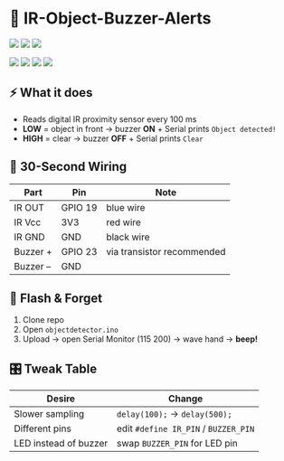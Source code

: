 # 🚨 IR-Object-Buzzer-Alerts

![](https://img.shields.io/badge/ESP32-DevKit-C00E4?style=flat-square&logo=espressif&logoColor=white)
![](https://img.shields.io/badge/Code-25_Lines-00ff00?style=flat-square)
![](https://img.shields.io/badge/License-MIT-97CA00?style=flat-square&logo=opensourceinitiative)


![](https://img.shields.io/badge/Arduino-IDE-blue?style=for-the-badge&logo=arduino)
![](https://img.shields.io/badge/ESP32-Compatible-ff0000?style=for-the-badge&logo=espressif)
![](https://img.shields.io/badge/License-MIT-green?style=for-the-badge)
![](https://img.shields.io/badge/Code-20_Lines-00ff00?style=for-the-badge)

## ⚡ What it does
- Reads digital IR proximity sensor every 100 ms  
- **LOW** = object in front → buzzer **ON** + Serial prints `Object detected!`  
- **HIGH** = clear → buzzer **OFF** + Serial prints `Clear`

## 🔌 30-Second Wiring
| Part        | Pin  | Note |
|-------------|------|------|
| IR OUT      | GPIO 19 | blue wire |
| IR Vcc      | 3V3   | red wire |
| IR GND      | GND   | black wire |
| Buzzer +    | GPIO 23 | via transistor recommended |
| Buzzer –    | GND   | |

## 🚀 Flash & Forget
1. Clone repo
2. Open `objectdetector.ino`
3. Upload → open Serial Monitor (115 200) → wave hand → **beep!**

## 🎛️ Tweak Table
| Desire | Change |
|--------|--------|
| Slower sampling | `delay(100);` → `delay(500);` |
| Different pins | edit `#define IR_PIN` / `BUZZER_PIN` |
| LED instead of buzzer | swap `BUZZER_PIN` for LED pin |
